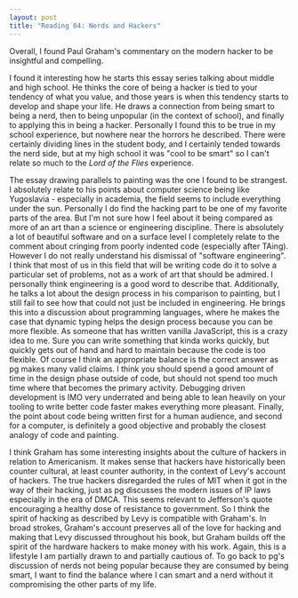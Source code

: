 ```yaml
---
layout: post
title: "Reading 04: Nerds and Hackers"
---
```


Overall, I found Paul Graham's commentary on the modern hacker to be insightful and compelling.

I found it interesting how he starts this essay series talking about middle and high school. He thinks the core of being a hacker is tied to your tendency of what you value, and those years is when this tendency starts to develop and shape your life. He draws a connection from being smart to being a nerd, then to being unpopular (in the context of school), and finally to applying this in being a hacker. Personally I found this to be true in my school experience, but nowhere near the horrors he described. There were certainly dividing lines in the student body, and I certainly tended towards the nerd side, but at my high school it was "cool to be smart" so I can't relate so much to the *Lord of the Flies* experience.

The essay drawing parallels to painting was the one I found to be strangest. I absolutely relate to his points about computer science being like Yugoslavia - especially in academia, the field seems to include everything under the sun. Personally I do find the hacking part to be one of my favorite parts of the area. But I'm not sure how I feel about it being compared as more of an art than a science or engineering discipline. There is absolutely a lot of beautiful software and on a surface level I completely relate to the comment about cringing from poorly indented code (especially after TAing). However I do not really understand his dismissal of "software engineering". I think that most of us in this field that will be writing code do it to solve a particular set of problems, not as a work of art that should be admired. I personally think engineering is a good word to describe that. Additionally, he talks a lot about the design process in his comparison to painting, but I still fail to see how that could not just be included in engineering. He brings this into a discussion about programming languages, where he makes the case that dynamic typing helps the design process because you can be more flexible. As someone that has written vanilla JavaScript, this is a crazy idea to me. Sure you can write something that kinda works quickly, but quickly gets out of hand and hard to maintain because the code is too flexible. Of course I think an appropriate balance is the correct answer as pg makes many valid claims. I think you should spend a good amount of time in the design phase outside of code, but should not spend too much time where that becomes the primary activity. Debugging driven development is IMO very underrated and being able to lean heavily on your tooling to write better code faster makes everything more pleasant. Finally, the point about code being written first for a human audience, and second for a computer, is definitely a good objective and probably the closest analogy of code and painting.

I think Graham has some interesting insights about the culture of hackers in relation to Americanism. It makes sense that hackers have historically been counter cultural, at least counter authority, in the context of Levy's account of hackers. The true hackers disregarded the rules of MIT when it got in the way of their hacking, just as pg discusses the modern issues of IP laws especially in the era of DMCA. This seems relevant to Jefferson's quote encouraging a healthy dose of resistance to government. So I think the spirit of hacking as described by Levy is compatible with Graham's. In broad strokes, Graham's account preserves all of the love for hacking and making that Levy discussed throughout his book, but Graham builds off the spirit of the hardware hackers to make money with his work. Again, this is a lifestyle I am partially drawn to and partially cautious of. To go back to pg's discussion of nerds not being popular because they are consumed by being smart, I want to find the balance where I can smart and a nerd without it compromising the other parts of my life.
